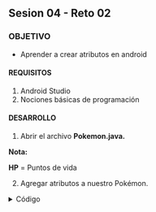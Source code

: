 ## Sesion 04 - Reto 02

### OBJETIVO 
 - Aprender a crear atributos en android

#### REQUISITOS 
1. Android Studio
2. Nociones básicas de programación

#### DESARROLLO

1. Abrir el archivo **Pokemon.java.**

**Nota:**

**HP** = Puntos de vida

2. Agregar atributos a nuestro Pokémon.

<details>
<summary>Código</summary>
<br>
A continuación se muestra el código, para resolver el ejercicio visto anteriormente.
<br>

```java
package com.bedu.pokedex;
public class Pokemon
{
    int numero;
    String nombre;
    double altura;
    double peso;
    String descripcion;
    int tipo;   
   int HP;
}
```

</details>
